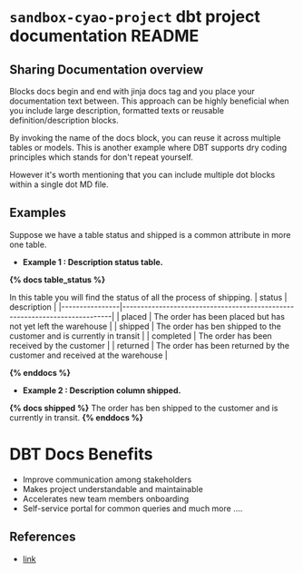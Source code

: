 # `sandbox-cyao-project` dbt project documentation README

## Sharing Documentation overview

Blocks docs begin and end with jinja docs tag and you place your documentation text between.
This approach can be highly beneficial when you include large description, formatted texts or reusable definition/description blocks.

By invoking the name of the docs block, you can reuse it across multiple tables or models.
This is another example where DBT supports dry coding principles which stands for don't repeat yourself.

However it's worth mentioning that you can include multiple dot blocks within a single dot MD file.

## Examples

Suppose we have a table status and shipped is a common attribute in more one table.

- **Example 1 : Description status table.**

**{% docs table_status %}**

In this table you will find the status of all the process of shipping.
| status         | description                                                               |
|----------------|---------------------------------------------------------------------------|
| placed         | The order has been placed but has not yet left the warehouse              |
| shipped        | The order has ben shipped to the customer and is currently in transit     |
| completed      | The order has been received by the customer                               |
| returned       | The order has been returned by the customer and received at the warehouse |

**{% enddocs %}**

- **Example 2 : Description column shipped.**

**{% docs shipped %}**
The order has ben shipped to the customer and is currently in transit.
**{% enddocs %}**

# DBT  Docs Benefits

* Improve communication among stakeholders
* Makes project understandable and maintainable
* Accelerates new team members onboarding
* Self-service portal for common queries
                and much more ....

## References

* [link](https://docs.getdbt.com/docs/collaborate/documentation#using-docs-blocks)
